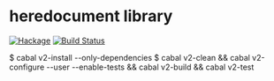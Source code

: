 # heredocument library

[![Hackage](https://img.shields.io/hackage/v/heredocs.svg)](https://hackage.haskell.org/package/heredocs) [![Build Status](https://secure.travis-ci.org/cutsea110/heredoc.png?branch=master)](http://travis-ci.org/cutsea110/heredoc)


  $ cabal v2-install --only-dependencies
  $ cabal v2-clean && cabal v2-configure --user --enable-tests && cabal v2-build && cabal v2-test

